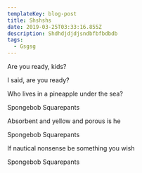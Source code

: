 ```yaml
---
templateKey: blog-post
title: Shshshs
date: 2019-03-25T03:33:16.855Z
description: Shdhdjdjdjsndbfbfbdbdb
tags:
  - Gsgsg
---
```

 Are you ready, kids?

I said, are you ready?



Who lives in a pineapple under the sea?

Spongebob Squarepants

Absorbent and yellow and porous is he

Spongebob Squarepants



If nautical nonsense be something you wish

Spongebob Squarepants
